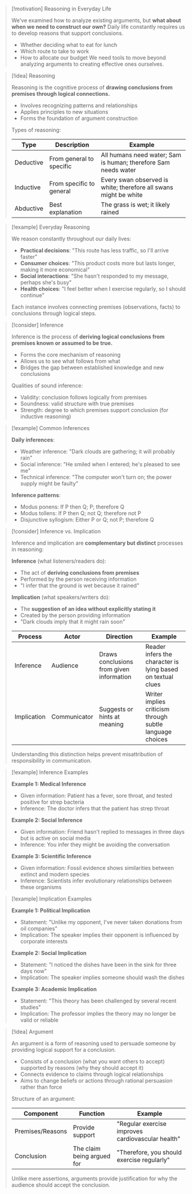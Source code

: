 > [!motivation] Reasoning in Everyday Life
> 
> We've examined how to analyze existing arguments, but **what about when we need to construct our own?** Daily life constantly requires us to develop reasons that support conclusions.
> 
> - Whether deciding what to eat for lunch
> - Which route to take to work
> - How to allocate our budget We need tools to move beyond analyzing arguments to creating effective ones ourselves.

> [!idea] Reasoning
> 
> Reasoning is the cognitive process of **drawing conclusions from premises through logical connections.**
> 
> - Involves recognizing patterns and relationships
> - Applies principles to new situations
> - Forms the foundation of argument construction
> 
> Types of reasoning:
> 
> |Type|Description|Example|
> |---|---|---|
> |Deductive|From general to specific|All humans need water; Sam is human; therefore Sam needs water|
> |Inductive|From specific to general|Every swan observed is white; therefore all swans might be white|
> |Abductive|Best explanation|The grass is wet; it likely rained|

> [!example] Everyday Reasoning
> 
> We reason constantly throughout our daily lives:
> 
> - **Practical decisions**: "This route has less traffic, so I'll arrive faster"
> - **Consumer choices**: "This product costs more but lasts longer, making it more economical"
> - **Social interactions**: "She hasn't responded to my message, perhaps she's busy"
> - **Health choices**: "I feel better when I exercise regularly, so I should continue"
> 
> Each instance involves connecting premises (observations, facts) to conclusions through logical steps.

> [!consider] Inference
> 
> Inference is the process of **deriving logical conclusions from premises known or assumed to be true.**
> 
> - Forms the core mechanism of reasoning
> - Allows us to see what follows from what
> - Bridges the gap between established knowledge and new conclusions
> 
> Qualities of sound inference:
> 
> - Validity: conclusion follows logically from premises
> - Soundness: valid structure with true premises
> - Strength: degree to which premises support conclusion (for inductive reasoning)

> [!example] Common Inferences
> 
> **Daily inferences**:
> 
> - Weather inference: "Dark clouds are gathering; it will probably rain"
> - Social inference: "He smiled when I entered; he's pleased to see me"
> - Technical inference: "The computer won't turn on; the power supply might be faulty"
> 
> **Inference patterns**:
> 
> - Modus ponens: If P then Q; P; therefore Q
> - Modus tollens: If P then Q; not Q; therefore not P
> - Disjunctive syllogism: Either P or Q; not P; therefore Q

> [!consider] Inference vs. Implication
> 
> Inference and implication are **complementary but distinct** processes in reasoning:
> 
> **Inference** (what listeners/readers do):
> 
> - The act of **deriving conclusions from premises**
> - Performed by the person receiving information
> - "I infer that the ground is wet because it rained"
> 
> **Implication** (what speakers/writers do):
> 
> - The **suggestion of an idea without explicitly stating it**
> - Created by the person providing information
> - "Dark clouds imply that it might rain soon"
> 
> |Process|Actor|Direction|Example|
> |---|---|---|---|
> |Inference|Audience|Draws conclusions from given information|Reader infers the character is lying based on textual clues|
> |Implication|Communicator|Suggests or hints at meaning|Writer implies criticism through subtle language choices|
> 
> Understanding this distinction helps prevent misattribution of responsibility in communication.

> [!example] Inference Examples
> 
> **Example 1: Medical Inference**
> 
> - Given information: Patient has a fever, sore throat, and tested positive for strep bacteria
> - Inference: The doctor infers that the patient has strep throat
> 
> **Example 2: Social Inference**
> 
> - Given information: Friend hasn't replied to messages in three days but is active on social media
> - Inference: You infer they might be avoiding the conversation
> 
> **Example 3: Scientific Inference**
> 
> - Given information: Fossil evidence shows similarities between extinct and modern species
> - Inference: Scientists infer evolutionary relationships between these organisms

> [!example] Implication Examples
> 
> **Example 1: Political Implication**
> 
> - Statement: "Unlike my opponent, I've never taken donations from oil companies"
> - Implication: The speaker implies their opponent is influenced by corporate interests
> 
> **Example 2: Social Implication**
> 
> - Statement: "I noticed the dishes have been in the sink for three days now"
> - Implication: The speaker implies someone should wash the dishes
> 
> **Example 3: Academic Implication**
> 
> - Statement: "This theory has been challenged by several recent studies"
> - Implication: The professor implies the theory may no longer be valid or reliable

> [!idea] Argument
> 
> An argument is a form of reasoning used to persuade someone by providing logical support for a conclusion.
> 
> - Consists of a conclusion (what you want others to accept) supported by reasons (why they should accept it)
> - Connects evidence to claims through logical relationships
> - Aims to change beliefs or actions through rational persuasion rather than force
> 
> Structure of an argument:
> 
> |Component|Function|Example|
> |---|---|---|
> |Premises/Reasons|Provide support|"Regular exercise improves cardiovascular health"|
> |Conclusion|The claim being argued for|"Therefore, you should exercise regularly"|
> 
> Unlike mere assertions, arguments provide justification for why the audience should accept the conclusion.


